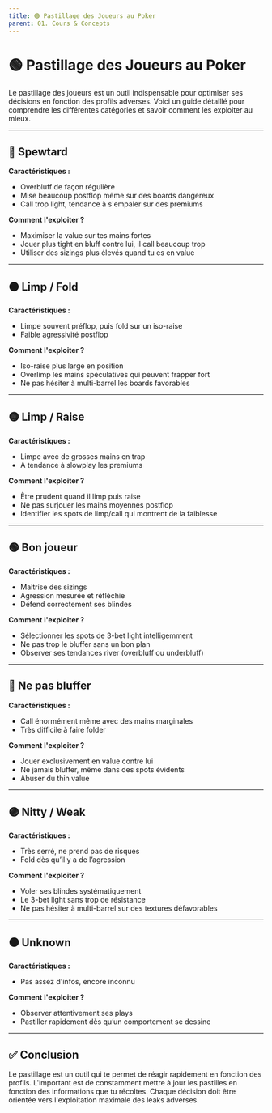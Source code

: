 ```yaml
---
title: 🟢 Pastillage des Joueurs au Poker
parent: 01. Cours & Concepts
---
```


# 🟢 Pastillage des Joueurs au Poker

Le pastillage des joueurs est un outil indispensable pour optimiser ses décisions en fonction des profils adverses. Voici un guide détaillé pour comprendre les différentes catégories et savoir comment les exploiter au mieux.

---

## 🔴 **Spewtard**

**Caractéristiques :**
- Overbluff de façon régulière
- Mise beaucoup postflop même sur des boards dangereux
- Call trop light, tendance à s'empaler sur des premiums

**Comment l'exploiter ?**
- Maximiser la value sur tes mains fortes
- Jouer plus tight en bluff contre lui, il call beaucoup trop
- Utiliser des sizings plus élevés quand tu es en value

---

## 🟠 **Limp / Fold**

**Caractéristiques :**
- Limpe souvent préflop, puis fold sur un iso-raise
- Faible agressivité postflop

**Comment l'exploiter ?**
- Iso-raise plus large en position
- Overlimp les mains spéculatives qui peuvent frapper fort
- Ne pas hésiter à multi-barrel les boards favorables

---

## 🟡 **Limp / Raise**

**Caractéristiques :**
- Limpe avec de grosses mains en trap
- A tendance à slowplay les premiums

**Comment l'exploiter ?**
- Être prudent quand il limp puis raise
- Ne pas surjouer les mains moyennes postflop
- Identifier les spots de limp/call qui montrent de la faiblesse

---

## 🟢 **Bon joueur**

**Caractéristiques :**
- Maitrise des sizings
- Agression mesurée et réfléchie
- Défend correctement ses blindes

**Comment l'exploiter ?**
- Sélectionner les spots de 3-bet light intelligemment
- Ne pas trop le bluffer sans un bon plan
- Observer ses tendances river (overbluff ou underbluff)

---

## 🔵 **Ne pas bluffer**

**Caractéristiques :**
- Call énormément même avec des mains marginales
- Très difficile à faire folder

**Comment l'exploiter ?**
- Jouer exclusivement en value contre lui
- Ne jamais bluffer, même dans des spots évidents
- Abuser du thin value

---

## 🟣 **Nitty / Weak**

**Caractéristiques :**
- Très serré, ne prend pas de risques
- Fold dès qu’il y a de l’agression

**Comment l'exploiter ?**
- Voler ses blindes systématiquement
- Le 3-bet light sans trop de résistance
- Ne pas hésiter à multi-barrel sur des textures défavorables

---

## ⚫️ **Unknown**

**Caractéristiques :**
- Pas assez d'infos, encore inconnu

**Comment l'exploiter ?**
- Observer attentivement ses plays
- Pastiller rapidement dès qu’un comportement se dessine

---

## ✅ **Conclusion**

Le pastillage est un outil qui te permet de réagir rapidement en fonction des profils. L'important est de constamment mettre à jour les pastilles en fonction des informations que tu récoltes. Chaque décision doit être orientée vers l'exploitation maximale des leaks adverses.
